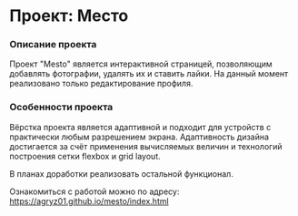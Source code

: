 # Проект: Место

### Описание проекта
Проект "Mesto" является интерактивной страницей, позволяющим добавлять фотографии, удалять их и ставить лайки. На данный момент реализовано только редактирование профиля.  

### Особенности проекта
Вёрстка проекта является адаптивной и подходит для устройств с практически любым разрешением экрана. Адаптивность дизайна достигается за счёт применения вычисляемых величин и технологий построения сетки flexbox и grid layout. 

В планах доработки реализовать остальной функционал.  

Ознакомиться с работой можно по адресу: https://agryz01.github.io/mesto/index.html

